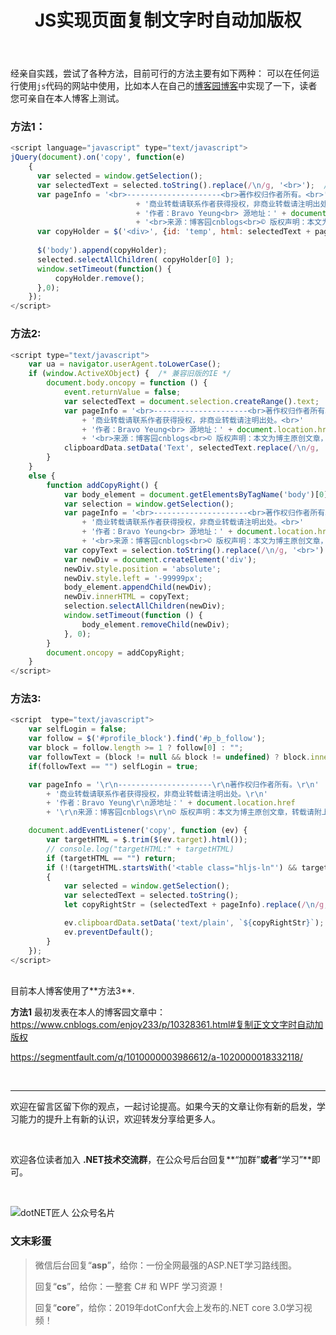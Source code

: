 ﻿---
layout: post
title: JS实现页面复制文字时自动加版权

category: it

tags: [js, copyright]
excerpt: JS实现页面复制文字时自动加版权
---

经亲自实践，尝试了各种方法，目前可行的方法主要有如下两种：
可以在任何运行使用`js`代码的网站中使用，比如本人在自己的[博客园博客](https://www.cnblogs.com/enjoy233/)中实现了一下，读者您可亲自在本人博客上测试。

### 方法1：
```javascript
<script language="javascript" type="text/javascript">
jQuery(document).on('copy', function(e)
	{
	  var selected = window.getSelection();
	  var selectedText = selected.toString().replace(/\n/g, '<br>');  // Solve the line breaks conversion issue
	  var pageInfo = '<br>---------------------<br>著作权归作者所有。<br>' 
	                        + '商业转载请联系作者获得授权，非商业转载请注明出处。<br>'
	                        + '作者：Bravo Yeung<br> 源地址：' + document.location.href
	                        + '<br>来源：博客园cnblogs<br>© 版权声明：本文为博主原创文章，转载请附上博文链接！';
	  var copyHolder = $('<div>', {id: 'temp', html: selectedText + pageInfo, style: {position: 'absolute', left: '-99999px'}});
	    
	  $('body').append(copyHolder);
	  selected.selectAllChildren( copyHolder[0] );
	  window.setTimeout(function() {
	      copyHolder.remove();
	  },0);
	});
</script>
```

### 方法2:
```javascript
<script type="text/javascript">
    var ua = navigator.userAgent.toLowerCase();
    if (window.ActiveXObject) {  /* 兼容旧版的IE */
        document.body.oncopy = function () {
            event.returnValue = false;
            var selectedText = document.selection.createRange().text;
            var pageInfo = '<br>---------------------<br>著作权归作者所有。<br>'
                + '商业转载请联系作者获得授权，非商业转载请注明出处。<br>'
                + '作者：Bravo Yeung<br> 源地址：' + document.location.href
                + '<br>来源：博客园cnblogs<br>© 版权声明：本文为博主原创文章，转载请附上博文链接！';
            clipboardData.setData('Text', selectedText.replace(/\n/g, '<br>') + pageInfo);
        }
    }
    else {
        function addCopyRight() {
            var body_element = document.getElementsByTagName('body')[0];
            var selection = window.getSelection();
            var pageInfo = '<br>---------------------<br>著作权归作者所有。<br>'
                + '商业转载请联系作者获得授权，非商业转载请注明出处。<br>'
                + '作者：Bravo Yeung<br> 源地址：' + document.location.href
                + '<br>来源：博客园cnblogs<br>© 版权声明：本文为博主原创文章，转载请附上博文链接！';
            var copyText = selection.toString().replace(/\n/g, '<br>') + pageInfo;  // Solve the line breaks conversion issue
            var newDiv = document.createElement('div');
            newDiv.style.position = 'absolute';
            newDiv.style.left = '-99999px';
            body_element.appendChild(newDiv);
            newDiv.innerHTML = copyText;
            selection.selectAllChildren(newDiv);
            window.setTimeout(function () {
                body_element.removeChild(newDiv);
            }, 0);
        }
        document.oncopy = addCopyRight;
    }
</script>
```

### 方法3:
```javascript
<script  type="text/javascript">
    var selfLogin = false;
    var follow = $('#profile_block').find('#p_b_follow');
    var block = follow.length >= 1 ? follow[0] : "";
    var followText = (block != null && block != undefined) ? block.innerHTML : "";
    if(followText == "") selfLogin = true;

    var pageInfo = '\r\n---------------------\r\n著作权归作者所有。\r\n'
        + '商业转载请联系作者获得授权，非商业转载请注明出处。\r\n'
        + '作者：Bravo Yeung\r\n源地址：' + document.location.href
        + '\r\n来源：博客园cnblogs\r\n© 版权声明：本文为博主原创文章，转载请附上博文链接！';

    document.addEventListener('copy', function (ev) {
        var targetHTML = $.trim($(ev.target).html());
        // console.log("targetHTML:" + targetHTML)
        if (targetHTML == "") return;
        if (!(targetHTML.startsWith('<table class="hljs-ln"') && targetHTML.endsWith('</table>')) || !selfLogin)  // isLogined
        {
            var selected = window.getSelection();
            var selectedText = selected.toString();  
            let copyRightStr = (selectedText + pageInfo).replace(/\n/g, '\r\n'); // Solve the line breaks conversion issue

            ev.clipboardData.setData('text/plain', `${copyRightStr}`);
            ev.preventDefault();
        }
    });
</script>
```
<br>
目前本人博客使用了**方法3**.

**方法1** 最初发表在本人的博客园文章中：
<https://www.cnblogs.com/enjoy233/p/10328361.html#复制正文文字时自动加版权>

<https://segmentfault.com/q/1010000003986612/a-1020000018332118/>

<br>

<hr>

欢迎在留言区留下你的观点，一起讨论提高。如果今天的文章让你有新的启发，学习能力的提升上有新的认识，欢迎转发分享给更多人。

<br>

欢迎各位读者加入 **.NET技术交流群**，在公众号后台回复**“加群”**或者**“学习”**即可。


<br>

![dotNET匠人 公众号名片](https://images.cnblogs.com/cnblogs_com/enjoy233/1389971/o_qrcode_daBai.jpg)


### 文末彩蛋

> 微信后台回复“**asp**”，给你：一份全网最强的ASP.NET学习路线图。
>
>
>
> 回复“**cs**”，给你：一整套 C# 和 WPF 学习资源！
>
>
>
> 回复“**core**”，给你：2019年dotConf大会上发布的.NET core 3.0学习视频！